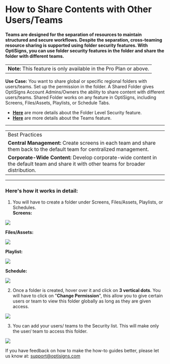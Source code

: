 # How to Share Contents with Other Users/Teams

#### Teams are designed for the separation of resources to maintain structured and secure workflows. Despite the separation, cross-teaming resource sharing is supported using folder security features. With OptiSigns, you can use folder security features in the folder and share the folder with different teams.

|  |
| --- |
| **Note:** This feature is only available in the Pro Plan or above. |

**Use Case:** You want to share global or specific regional folders with users/teams. Set up the permission in the folder. A Shared Folder gives OptiSigns Account Admins/Owners the ability to share content with different users/teams. Shared Folder works on any feature in OptiSigns, including Screens, Files/Assets, Playlists, or Schedule Tabs.

* **[Here](https://support.optisigns.com/hc/en-us/articles/360044600474)** are more details about the Folder Level Security feature.
* **[Here](https://support.optisigns.com/hc/en-us/articles/360034883113)** are more details about the Teams feature.

---

|  |
| --- |
| Best Practices |
| **Central Management:** Create screens in each team and share them back to the default team for centralized management. |
| **Corporate-Wide Content:** Develop corporate-wide content in the default team and share it with other teams for broader distribution. |

---

### Here's how it works in detail:

1. You will have to create a folder under Screens, Files/Assets, Playlists, or Schedules.  
**Screens:**

![](https://support.optisigns.com/hc/article_attachments/19209612491411)

**Files/Assets:**

![](https://support.optisigns.com/hc/article_attachments/19209629395731)

**Playlist:**

![](https://support.optisigns.com/hc/article_attachments/19209634320019)

**Schedule:**

![](https://support.optisigns.com/hc/article_attachments/19209670032915)

2. Once a folder is created, hover over it and click on **3 vertical dots**. You will have to click on "**Change Permission**", this allow you to give certain users or team to view this folder globally as long as they are given access.

![](https://support.optisigns.com/hc/article_attachments/19209650881171)

3. You can add your users/ teams to the Security list. This will make only the user/ team to access this folder.

![](https://support.optisigns.com/hc/article_attachments/19209716398739)

If you have feedback on how to make the how-to guides better, please let us know at: [support@optisigns.com](mailto:support@optisigns.com)
